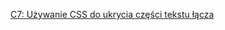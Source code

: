 [C7: Używanie CSS do ukrycia części tekstu łącza](http://www.w3.org/TR/2016/NOTE-WCAG20-TECHS-20161007/C7)
